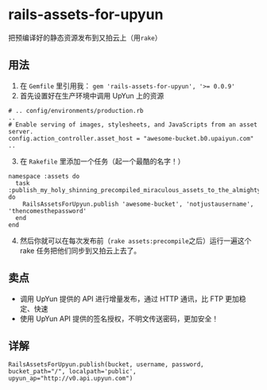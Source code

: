 rails-assets-for-upyun
======================
把预编译好的静态资源发布到又拍云上（用`rake`）

## 用法

1. 在 `Gemfile` 里引用我： `gem 'rails-assets-for-upyun', '>= 0.0.9'`
2. 首先设置好在生产环境中调用 UpYun 上的资源

  ```
  # .. config/environments/production.rb
  ..
  # Enable serving of images, stylesheets, and JavaScripts from an asset server.
  config.action_controller.asset_host = "awesome-bucket.b0.upaiyun.com"
  ..
  ```

3. 在 `Rakefile` 里添加一个任务（起一个最酷的名字！）

  ```
  namespace :assets do
    task :publish_my_holy_shinning_precompiled_miraculous_assets_to_the_almighty_upyun do
      RailsAssetsForUpyun.publish 'awesome-bucket', 'notjustausername', 'thencomesthepassword'
    end
  end
  ```

4. 然后你就可以在每次发布前（`rake assets:precompile`之后）运行一遍这个 rake 任务把他们同步到又拍云上去了。

## 卖点

* 调用 UpYun 提供的 API 进行增量发布，通过 HTTP 通讯，比 FTP 更加稳定、快速
* 使用 UpYun API 提供的签名授权，不明文传送密码，更加安全！

## 详解

```
RailsAssetsForUpyun.publish(bucket, username, password, bucket_path="/", localpath='public', upyun_ap="http://v0.api.upyun.com")
```
